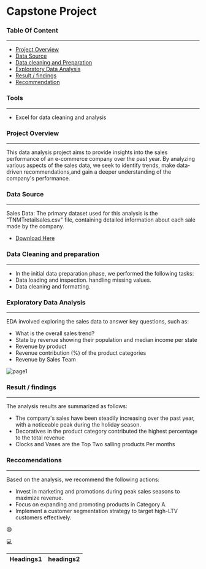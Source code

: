 # Capstone Project

### Table Of Content
---
  - [Project Overview](#project-overview)
  - [Data Source](data-source)
  - [Data cleaning and Preparation](data-cleaning-and-preparation)
  - [Exploratory Data Analysis](exploratory-data-analysis)
  - [Result / findings](result-/-findings)
  - [Recommendation](recommendtion)
  
### Tools
---
- Excel for data cleaning and analysis 

### Project Overview
---
This data analysis project aims to provide insights into the sales performance of an e-commerce company over the 
past year. By analyzing various aspects of the sales data, we seek to identify trends, make data-driven recommendations,and gain a deeper understanding of the company's performance.


### Data Source
---
Sales Data: The primary dataset used for this analysis is the "TNMTretailsales.csv" file, containing detailed information about each sale made by the company.
  - [Download Here](https://import.cdn.thinkific.com/507876/courses/2143833/TNMTRetailsalesdocforCapstoneProject-230126-094456.xlsx)

### Data Cleaning and preparation
---
  - In the initial data preparation phase, we performed the following tasks:
  - Data loading and inspection. handling missing values.
  - Data cleaning and formatting.

### Exploratory Data Analysis
---
EDA involved exploring the sales data to answer key questions, such as:
  - What is the overall sales trend?
  - State by revenue showing their population and median income per state
  - Revenue by product
  - Revenue contribution (%) of the product categories
  - Revenue by  Sales Team

![page1](https://github.com/Sort4fun/Sales-Analysis/assets/152518490/26aa572a-e9e7-4910-b5b9-9a5970cfc0b4)

### Result / findings
---
The analysis results are summarized as follows:
   - The company's sales have been steadily increasing over the past year, with a noticeable peak during the holiday season.
   - Decoratives in the product category contributed the highest percentage to the total revenue
   - Clocks and Vases are the Top Two salling products Per months

### Reccomendations
---
Based on the analysis, we recommend the following actions:
- Invest in marketing and promotions during peak sales seasons to maximize revenue.
- Focus on expanding and promoting products in Category A.
- Implement a customer segmentation strategy to target high-LTV customers effectively.

😄

💻

|Headings1|headings2|
|---------|---------|










